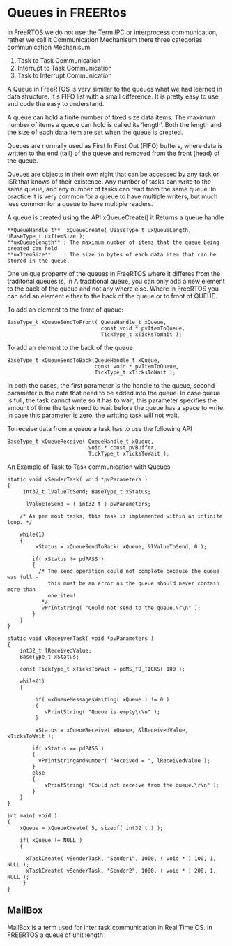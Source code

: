 # Queues in FREERtos
In FreeRTOS we do not use the Term IPC or interprocess communication, rather we call  it Communication Mechanisum there three categories communication Mechanisum
1. Task to Task Communication
2. Interrupt to Task Communication
3. Task to Interrupt Communication

A Queue in FreeRTOS is very simillar to the queues what we had learned in data structure. It s FIFO list with a small difference. It is pretty easy to use and code the easy to understand.

A queue can hold a finite number of fixed size data items.  The maximum number of items a queue can hold is called its ‘length’.  Both the length and the size of each data item are set when the queue is created. 

Queues are normally used as First In First Out (FIFO) buffers, where data is written to the end (tail) of the queue and removed from the front (head) of the queue. 

Queues are objects in their own right that can be accessed by any task or ISR that knows of their existence.  Any number of tasks can write to the same queue, and any number of tasks can read from the same queue.  In practice it is very common for a queue to have multiple writers, but much less common for a queue to have multiple readers. 

A queue is created using the API  xQueueCreate()  it Returns a queue handle

```
**QueueHandle_t**  xQueueCreate( UBaseType_t uxQueueLength, UBaseType_t uxItemSize ); 
**uxQueueLength** : The maximum number of items that the queue being created can hold 
**uxItemSize**    : The size in bytes of each data item that can be stored in the queue. 
```
One unique property of the queues in FreeRTOS  where it differes from the traditonal queues is, in A traditional queue, you can only add a new element to the back of the queue and not any where else. Where in FreeRTOS you can add an element either to the back of the queue or to front of QUEUE.

To add an element to the front of queue:

```
BaseType_t xQueueSendToFront( QueueHandle_t xQueue, 
                              const void * pvItemToQueue,
                              TickType_t xTicksToWait );
```

To add an element to the back of the queue

```
BaseType_t xQueueSendToBack(QueueHandle_t xQueue,
                            const void * pvItemToQueue,
                            TickType_t xTicksToWait ); 
```

In both the cases, the first parameter is the handle to the queue, second parameter is the data that need to be added into the queue. In case queue is full, the task cannot write so it has to wait, this parameter specifies the amount of time the task need to wait before the queue has a space to write. In case this parameter is zero, the writting task will not wait.

To receive data from a queue a task has to use the following API

```
BaseType_t xQueueReceive( QueueHandle_t xQueue,                           
                          void * const pvBuffer,                           
                          TickType_t xTicksToWait ); 
```

An Example of Task to Task communication with Queues
```
static void vSenderTask( void *pvParameters ) 
{ 
     int32_t lValueToSend; BaseType_t xStatus; 
 
      lValueToSend = ( int32_t ) pvParameters; 
 
    /* As per most tasks, this task is implemented within an infinite loop. */     

    while(1)     
    {         
         xStatus = xQueueSendToBack( xQueue, &lValueToSend, 0 ); 
 
        if( xStatus != pdPASS )         
        {             
          /* The send operation could not complete because the queue was full -             
             this must be an error as the queue should never contain more than              
             one item! 
           */             
           vPrintString( "Could not send to the queue.\r\n" );         
        }     
    } 
} 
```

```
static void vReceiverTask( void *pvParameters )
{ 
    int32_t lReceivedValue; 
    BaseType_t xStatus; 
    
    const TickType_t xTicksToWait = pdMS_TO_TICKS( 100 ); 
  
    while(1)     
    {         
      
         if( uxQueueMessagesWaiting( xQueue ) != 0 )         
         {             
            vPrintString( "Queue is empty\r\n" );         
         } 
 
         xStatus = xQueueReceive( xQueue, &lReceivedValue, xTicksToWait ); 
 
        if( xStatus == pdPASS )   		
        {             
          vPrintStringAndNumber( "Received = ", lReceivedValue );         
        }         
        else         
        {             
            vPrintString( "Could not receive from the queue.\r\n" );         
        }     
    } 
} 
```

```
int main( void ) 
{         
    xQueue = xQueueCreate( 5, sizeof( int32_t ) ); 
 
    if( xQueue != NULL )     
    {       

      xTaskCreate( vSenderTask, "Sender1", 1000, ( void * ) 100, 1, NULL );         
      xTaskCreate( vSenderTask, "Sender2", 1000, ( void * ) 200, 1, NULL ); 
     }
}
```

## MailBox
MailBox is a term used for inter task communication in Real Time OS. In FREERTOS a queue of unit length 
